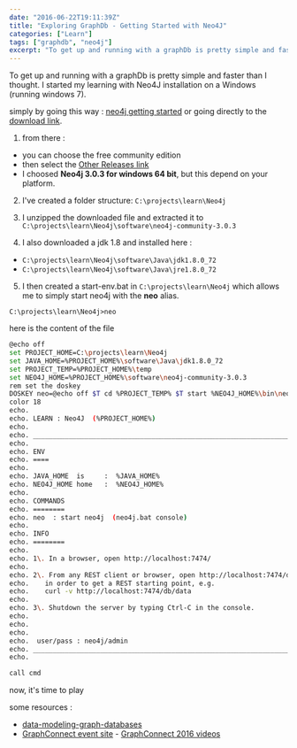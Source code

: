 ```yaml
---
date: "2016-06-22T19:11:39Z"
title: "Exploring GraphDb - Getting Started with Neo4J"
categories: ["Learn"]
tags: ["graphdb", "neo4j"]
excerpt: "To get up and running with a graphDb is pretty simple and faster than I thought. I started my learn..."
---
```


To get up and running with a graphDb is pretty simple and faster than I thought. I started my learning with Neo4J installation on a Windows (running windows 7).

simply by going this way : [neo4j getting started](https://neo4j.com/developer/get-started/) or going directly to the [download link](https://neo4j.com/download/).

1) from there :

* you can choose the free community edition
* then select the [Other Releases link](https://neo4j.com/download/other-releases/)
* I choosed **Neo4j 3.0.3 for windows 64 bit**, but this depend on your platform.

2) I've created a folder structure: `C:\projects\learn\Neo4j`

3) I unzipped the downloaded file and extracted it to `C:\projects\learn\Neo4j\software\neo4j-community-3.0.3`

4) I also downloaded a jdk 1.8 and installed here :

* `C:\projects\learn\Neo4j\software\Java\jdk1.8.0_72`
* `C:\projects\learn\Neo4j\software\Java\jre1.8.0_72`

5) I then created a start-env.bat in `C:\projects\learn\Neo4j` which allows me to simply start neo4j with the **neo** alias.

```text
C:\projects\learn\Neo4j>neo

```

here is the content of the file

```bash
@echo off
set PROJECT_HOME=C:\projects\learn\Neo4j
set JAVA_HOME=%PROJECT_HOME%\software\Java\jdk1.8.0_72
set PROJECT_TEMP=%PROJECT_HOME%\temp
set NEO4J_HOME=%PROJECT_HOME%\software\neo4j-community-3.0.3
rem set the doskey
DOSKEY neo=@echo off $T cd %PROJECT_TEMP% $T start %NEO4J_HOME%\bin\neo4j.bat console $T @echo on
color 18
echo.
echo. LEARN : Neo4J  (%PROJECT_HOME%)
echo.
echo. ________________________________________________________________________
echo.
echo. ENV
echo. ====
echo.
echo. JAVA_HOME  is     :  %JAVA_HOME%
echo. NEO4J_HOME home   :  %NEO4J_HOME%
echo.
echo. COMMANDS
echo. ========
echo. neo  : start neo4j  (neo4j.bat console)
echo.
echo. INFO
echo. ========
echo.
echo. 1\. In a browser, open http://localhost:7474/
echo.
echo. 2\. From any REST client or browser, open http://localhost:7474/db/data
echo.    in order to get a REST starting point, e.g.
echo.    curl -v http://localhost:7474/db/data
echo.
echo. 3\. Shutdown the server by typing Ctrl-C in the console.
echo.
echo.
echo.
echo.  user/pass : neo4j/admin
echo. ________________________________________________________________________  
echo. 

call cmd
```

now, it's time to play

some resources :

* [data-modeling-graph-databases](https://www.infoq.com/articles/data-modeling-graph-databases)
* [GraphConnect event site](http://graphconnect.com/) - [GraphConnect 2016 videos](http://graphconnect.com/gc2016-europe/)
